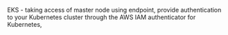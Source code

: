 EKS - taking access of master node using endpoint, provide authentication to your Kubernetes cluster through the AWS IAM authenticator for Kubernetes,
